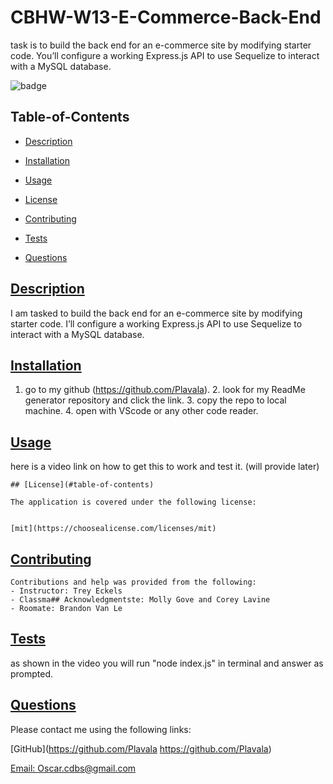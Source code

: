 # CBHW-W13-E-Commerce-Back-End
task is to build the back end for an e-commerce site by modifying starter code. You’ll configure a working Express.js API to use Sequelize to interact with a MySQL database.
  
  ![badge](https://img.shields.io/badge/license-mit-blue)
    

  ## Table-of-Contents

  * [Description](#description)
  * [Installation](#installation)
  * [Usage](#usage)
  
  * [License](#license)
    
  * [Contributing](#contributing)
  * [Tests](#tests)
  * [Questions](#questions)
  
  ## [Description](#table-of-contents)

 I am tasked to build the back end for an e-commerce site by modifying starter code. I’ll configure a working Express.js API to use Sequelize to interact with a MySQL database.

  ## [Installation](#table-of-contents)

  1. go to my github (https://github.com/Plavala). 2. look for my ReadMe generator repository and click the link. 3. copy the repo to local machine. 4. open with VScode or any other code reader.

  ## [Usage](#table-of-contents)

  here is a video link on how to get this to work and test it. (will provide later)
  
  
    ## [License](#table-of-contents)
  
    The application is covered under the following license:
  
    
    [mit](https://choosealicense.com/licenses/mit)
      
      

  ## [Contributing](#table-of-contents)
  
    Contributions and help was provided from the following:
    - Instructor: Trey Eckels
    - Classma## Acknowledgmentste: Molly Gove and Corey Lavine
    - Roomate: Brandon Van Le

    

  ## [Tests](#table-of-contents)

  as shown in the video you will run "node index.js" in terminal and answer as prompted.

  ## [Questions](#table-of-contents)

  Please contact me using the following links:

  [GitHub](https://github.com/Plavala https://github.com/Plavala)

  [Email: Oscar.cdbs@gmail.com](mailto:Oscar.cdbs@gmail.com)

 
